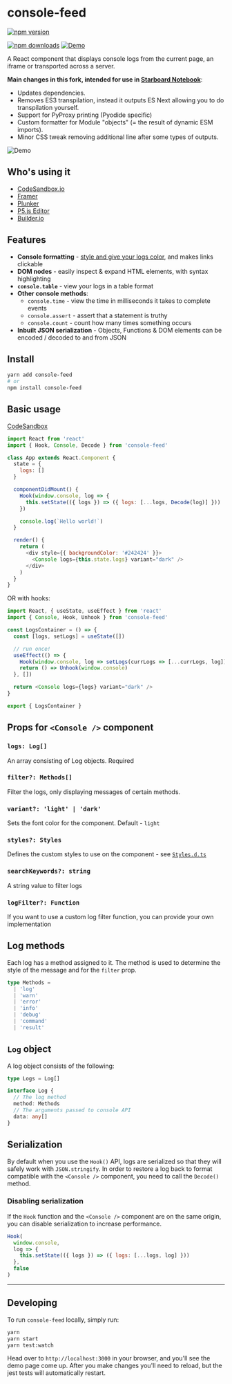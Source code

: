 # console-feed

[![npm version](https://img.shields.io/npm/v/console-feed.svg?style=flat-square)](https://www.npmjs.com/package/console-feed)

<!-- [![CircleCI](https://img.shields.io/circleci/project/github/gzuidhof/console-feed.svg?style=flat-square)](https://circleci.com/gh/gzuidhof/console-feed) -->

[![npm downloads](https://img.shields.io/npm/dm/console-feed.svg?style=flat-square)](https://www.npmjs.com/package/console-feed)
[![Demo](https://img.shields.io/badge/CodeSandbox-Demo-yellow.svg?style=flat-square)](https://codesandbox.io/s/rl7pk9w2ym)

A React component that displays console logs from the current page, an iframe or transported across a server.

**Main changes in this fork, intended for use in [Starboard Notebook](https://github.com/gzuidhof/starboard-notebook)**:

- Updates dependencies.
- Removes ES3 transpilation, instead it outputs ES Next allowing you to do transpilation yourself.
- Support for PyProxy printing (Pyodide specific)
- Custom formatter for Module "objects" (= the result of dynamic ESM imports).
- Minor CSS tweak removing additional line after some types of outputs.

![Demo](https://user-images.githubusercontent.com/13242392/38513414-1bc32870-3c26-11e8-9a8f-0989d2142b1c.png)

## Who's using it

- [CodeSandbox.io](https://codesandbox.io)
- [Framer](https://www.framer.com)
- [Plunker](https://plnkr.co)
- [P5.js Editor](https://editor.p5js.org)
- [Builder.io](https://builder.io)

## Features

- **Console formatting** - [style and give your logs color](https://stackoverflow.com/questions/22155879/how-do-i-create-formatted-javascript-console-log-messages), and makes links clickable
- **DOM nodes** - easily inspect & expand HTML elements, with syntax highlighting
- **`console.table`** - view your logs in a table format
- **Other console methods**:
  - `console.time` - view the time in milliseconds it takes to complete events
  - `console.assert` - assert that a statement is truthy
  - `console.count` - count how many times something occurs
- **Inbuilt JSON serialization** - Objects, Functions & DOM elements can be encoded / decoded to and from JSON

## Install

```sh
yarn add console-feed
# or
npm install console-feed
```

## Basic usage

[CodeSandbox](https://codesandbox.io/s/rl7pk9w2ym)

```js
import React from 'react'
import { Hook, Console, Decode } from 'console-feed'

class App extends React.Component {
  state = {
    logs: []
  }

  componentDidMount() {
    Hook(window.console, log => {
      this.setState(({ logs }) => ({ logs: [...logs, Decode(log)] }))
    })

    console.log(`Hello world!`)
  }

  render() {
    return (
      <div style={{ backgroundColor: '#242424' }}>
        <Console logs={this.state.logs} variant="dark" />
      </div>
    )
  }
}
```

OR with hooks:

```js
import React, { useState, useEffect } from 'react'
import { Console, Hook, Unhook } from 'console-feed'

const LogsContainer = () => {
  const [logs, setLogs] = useState([])

  // run once!
  useEffect(() => {
    Hook(window.console, log => setLogs(currLogs => [...currLogs, log]), false)
    return () => Unhook(window.console)
  }, [])

  return <Console logs={logs} variant="dark" />
}

export { LogsContainer }
```

## Props for `<Console />` component

### `logs: Log[]`

An array consisting of Log objects. Required

### `filter?: Methods[]`

Filter the logs, only displaying messages of certain methods.

### `variant?: 'light' | 'dark'`

Sets the font color for the component. Default - `light`

### `styles?: Styles`

Defines the custom styles to use on the component - see [`Styles.d.ts`](https://github.com/samdenty99/console-feed/blob/master/src/definitions/Styles.d.ts)

### `searchKeywords?: string`

A string value to filter logs

### `logFilter?: Function`

If you want to use a custom log filter function, you can provide your own implementation

## Log methods

Each log has a method assigned to it. The method is used to determine the style of the message and for the `filter` prop.

```ts
type Methods =
  | 'log'
  | 'warn'
  | 'error'
  | 'info'
  | 'debug'
  | 'command'
  | 'result'
```

## `Log` object

A log object consists of the following:

```ts
type Logs = Log[]

interface Log {
  // The log method
  method: Methods
  // The arguments passed to console API
  data: any[]
}
```

## Serialization

By default when you use the `Hook()` API, logs are serialized so that they will safely work with `JSON.stringify`. In order to restore a log back to format compatible with the `<Console />` component, you need to call the `Decode()` method.

### Disabling serialization

If the `Hook` function and the `<Console />` component are on the same origin, you can disable serialization to increase performance.

```js
Hook(
  window.console,
  log => {
    this.setState(({ logs }) => ({ logs: [...logs, log] }))
  },
  false
)
```

---

## Developing

To run `console-feed` locally, simply run:

```bash
yarn
yarn start
yarn test:watch
```

Head over to `http://localhost:3000` in your browser, and you'll see the demo page come up. After you make changes you'll need to reload, but the jest tests will automatically restart.
